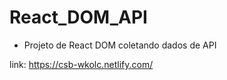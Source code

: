 # React_DOM_API

- Projeto de React DOM coletando dados de API

link: https://csb-wkolc.netlify.com/
